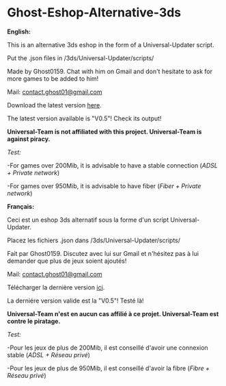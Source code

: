 # Ghost-Eshop-Alternative-3ds
**English:**

This is an alternative 3ds eshop in the form of a Universal-Updater script.

Put the .json files in /3ds/Universal-Updater/scripts/

Made by Ghost0159. Chat with him on Gmail and don't hesitate to ask for more games to be added to him!

Mail: contact.ghost01@gmail.com

Download the latest version [here](https://github.com/Ghost0159/Ghost-Eshop-Alternative-3ds/releases).

The latest version available is "V0.5"! Check its output!

**Universal-Team is not affiliated with this project. Universal-Team is against piracy.**

*Test:*

-For games over 200Mib, it is advisable to have a stable connection (*ADSL + Private network*)

-For games over 950Mib, it is advisable to have fiber (*Fiber + Private network*)


**Français:**

Ceci est un eshop 3ds alternatif sous la forme d'un script Universal-Updater.

Placez les fichiers .json dans /3ds/Universal-Updater/scripts/

Fait par Ghost0159. Discutez avec lui sur Gmail et n'hésitez pas à lui demander que plus de jeux soient ajoutés!

Mail: contact.ghost01@gmail.com

Télécharger la dernière version [ici](https://github.com/Ghost0159/Ghost-Eshop-Alternative-3ds/releases).

La derniére version valide est la "V0.5"! Testé là!


**Universal-Team n'est en aucun cas affilié à ce projet. Universal-Team est contre le piratage.**

*Test:*

-Pour les jeux de plus de 200Mib, il est conseillé d'avoir une connexion stable (*ADSL + Réseau privé*)

-Pour les jeux de plus de 950Mib, il est conseillé d'avoir la fibre (*Fibre + Réseau privé*)
